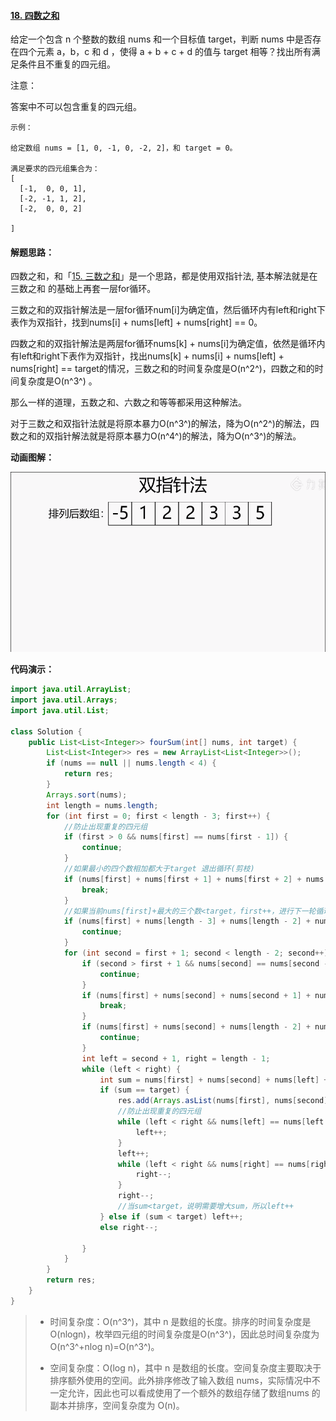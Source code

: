 #### [18. 四数之和](https://leetcode-cn.com/problems/4sum/)

给定一个包含 n 个整数的数组 nums 和一个目标值 target，判断 nums 中是否存在四个元素 a，b，c 和 d ，使得 a + b + c + d 的值与 target 相等？找出所有满足条件且不重复的四元组。

注意：

答案中不可以包含重复的四元组。

```
示例：

给定数组 nums = [1, 0, -1, 0, -2, 2]，和 target = 0。

满足要求的四元组集合为：
[
  [-1,  0, 0, 1],
  [-2, -1, 1, 2],
  [-2,  0, 0, 2]

]
```

#### 解题思路：

四数之和，和「[15. 三数之和](https://leetcode-cn.com/problems/3sum/)」是一个思路，都是使用双指针法, 基本解法就是在三数之和 的基础上再套一层for循环。

三数之和的双指针解法是一层for循环num[i]为确定值，然后循环内有left和right下表作为双指针，找到nums[i] + nums[left] + nums[right] == 0。

四数之和的双指针解法是两层for循环nums[k] + nums[i]为确定值，依然是循环内有left和right下表作为双指针，找出nums[k] + nums[i] + nums[left] + nums[right] == target的情况，三数之和的时间复杂度是O(n^2^)，四数之和的时间复杂度是O(n^3^) 。

那么一样的道理，五数之和、六数之和等等都采用这种解法。

对于三数之和双指针法就是将原本暴力O(n^3^)的解法，降为O(n^2^)的解法，四数之和的双指针解法就是将原本暴力O(n^4^)的解法，降为O(n^3^)的解法。

**动画图解：**

![leetcode18](image/leetcode18.gif)



**代码演示：**

```java
import java.util.ArrayList;
import java.util.Arrays;
import java.util.List;

class Solution {
    public List<List<Integer>> fourSum(int[] nums, int target) {
        List<List<Integer>> res = new ArrayList<List<Integer>>();
        if (nums == null || nums.length < 4) {
            return res;
        }
        Arrays.sort(nums);
        int length = nums.length;
        for (int first = 0; first < length - 3; first++) {
            //防止出现重复的四元组
            if (first > 0 && nums[first] == nums[first - 1]) {
                continue;
            }
            //如果最小的四个数相加都大于target 退出循环(剪枝)
            if (nums[first] + nums[first + 1] + nums[first + 2] + nums[first + 3] > target) {
                break;
            }
            //如果当前nums[first]+最大的三个数<target，first++，进行下一轮循环（剪枝）
            if (nums[first] + nums[length - 3] + nums[length - 2] + nums[length - 1] < target) {
                continue;
            }
            for (int second = first + 1; second < length - 2; second++) {
                if (second > first + 1 && nums[second] == nums[second - 1]) {
                    continue;
                }
                if (nums[first] + nums[second] + nums[second + 1] + nums[second + 2] > target) {
                    break;
                }
                if (nums[first] + nums[second] + nums[length - 2] + nums[length - 1] < target) {
                    continue;
                }
                int left = second + 1, right = length - 1;
                while (left < right) {
                    int sum = nums[first] + nums[second] + nums[left] + nums[right];
                    if (sum == target) {
                        res.add(Arrays.asList(nums[first], nums[second], nums[left], nums[right]));
                        //防止出现重复的四元组
                        while (left < right && nums[left] == nums[left + 1]) {
                            left++;
                        }
                        left++;
                        while (left < right && nums[right] == nums[right - 1]) {
                            right--;
                        }
                        right--;
                        //当sum<target，说明需要增大sum，所以left++
                    } else if (sum < target) left++;
                    else right--;
                    
                }
            }
        }
        return res;
    }
}
```

> - 时间复杂度：O(n^3^)，其中 n 是数组的长度。排序的时间复杂度是 O(nlogn)，枚举四元组的时间复杂度是O(n^3^)，因此总时间复杂度为 O(n^3^+nlog n)=O(n^3^)。
>
> - 空间复杂度：O(log n)，其中 n 是数组的长度。空间复杂度主要取决于排序额外使用的空间。此外排序修改了输入数组 nums，实际情况中不一定允许，因此也可以看成使用了一个额外的数组存储了数组nums 的副本并排序，空间复杂度为 O(n)。